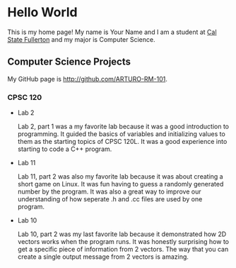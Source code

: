 # Hello World

This is my home page! My name is Your Name and I am a student at [Cal State Fullerton](http://www.fullerton.edu/) and my major is Computer Science.

## Computer Science Projects

My GitHub page is http://github.com/ARTURO-RM-101.

### CPSC 120

* Lab 2

    Lab 2, part 1 was a my favorite lab because it was a good introduction to
    programming. It guided the basics of variables and initializing values to them
    as the starting topics of CPSC 120L. It was a good experience into
    starting to code a C++ program.
    
 * Lab 11

    Lab 11, part 2 was also my favorite lab because it was about creating a short
    game on Linux. It was fun having to guess a randomly generated number by
    the program. It was also a great way to improve our understanding of how seperate
    .h and .cc files are used by one program.
    
 * Lab 10

    Lab 10, part 2 was my last favorite lab because it demonstrated how 2D vectors
    works when the program runs. It was honestly surprising how to get a specific
    piece of information from 2 vectors. The way that you can create a single output
    message from 2 vectors is amazing.
